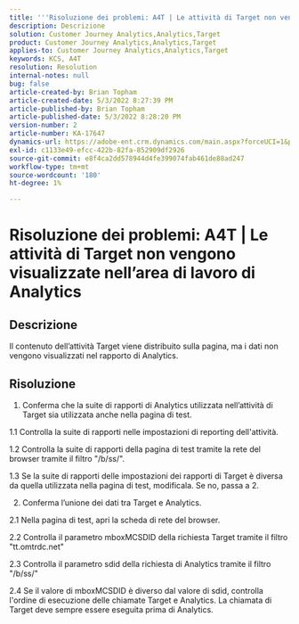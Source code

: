 ```yaml
---
title: '''Risoluzione dei problemi: A4T | Le attività di Target non vengono visualizzate nell’area di lavoro di Analytics"'
description: Descrizione
solution: Customer Journey Analytics,Analytics,Target
product: Customer Journey Analytics,Analytics,Target
applies-to: Customer Journey Analytics,Analytics,Target
keywords: KCS, A4T
resolution: Resolution
internal-notes: null
bug: false
article-created-by: Brian Topham
article-created-date: 5/3/2022 8:27:39 PM
article-published-by: Brian Topham
article-published-date: 5/3/2022 8:28:20 PM
version-number: 2
article-number: KA-17647
dynamics-url: https://adobe-ent.crm.dynamics.com/main.aspx?forceUCI=1&pagetype=entityrecord&etn=knowledgearticle&id=fe385676-1fcb-ec11-a7b5-6045bd00db25
exl-id: c1133e49-efcc-422b-82fa-852909df2926
source-git-commit: e8f4ca2dd578944d4fe399074fab461de88ad247
workflow-type: tm+mt
source-wordcount: '180'
ht-degree: 1%

---
```


# Risoluzione dei problemi: A4T | Le attività di Target non vengono visualizzate nell’area di lavoro di Analytics

## Descrizione

Il contenuto dell’attività Target viene distribuito sulla pagina, ma i dati non vengono visualizzati nel rapporto di Analytics.

## Risoluzione


1. Conferma che la suite di rapporti di Analytics utilizzata nell’attività di Target sia utilizzata anche nella pagina di test.

1.1 Controlla la suite di rapporti nelle impostazioni di reporting dell&#39;attività.

1.2 Controlla la suite di rapporti della pagina di test tramite la rete del browser tramite il filtro &quot;/b/ss/&quot;.

1.3 Se la suite di rapporti delle impostazioni dei rapporti di Target è diversa da quella utilizzata nella pagina di test, modificala. Se no, passa a 2.

2. Conferma l’unione dei dati tra Target e Analytics.

2.1 Nella pagina di test, apri la scheda di rete del browser.

2.2 Controlla il parametro mboxMCSDID della richiesta Target tramite il filtro &quot;tt.omtrdc.net&quot;

2.3 Controlla il parametro sdid della richiesta di Analytics tramite il filtro &quot;/b/ss/&quot;

2.4 Se il valore di mboxMCSDID è diverso dal valore di sdid, controlla l&#39;ordine di esecuzione delle chiamate Target e Analytics. La chiamata di Target deve sempre essere eseguita prima di Analytics.
